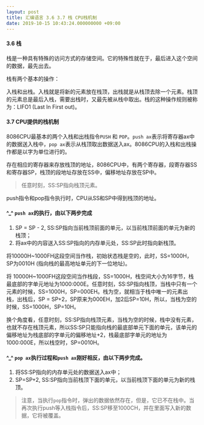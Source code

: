 ```yaml
---
layout: post
title: 汇编语言 3.6 3.7 栈 CPU栈机制
date: 2019-10-15 10:43:24.000000000 +09:00
---
```

#### 3.6 栈
栈是一种具有特殊的访问方式的存储空间。它的特殊性就在于，最后进入这个空间的数据，最先出去。

栈有两个基本的操作：

入栈和出栈。入栈就是将新的元素放在栈顶，出栈就是从栈顶去除一个元素。栈顶的元素总是最后入栈，需要出栈时，又最先被从栈中取出。栈的这种操作规则被称为：LIFO1 (Last In First out)。

#### 3.7 CPU提供的栈机制
8086CPU最基本的两个入栈和出栈指令```PUSH``` 和 ```POP```。```push ax```表示将寄存器ax中的数据送入栈中，```pop ax```表示从栈顶取出数据送入ax。8086CPU的入栈和出栈操作都是以字为单位进行的。

存在相应的寄存器来存放栈顶的地址，8086CPU中，有两个寄存器，段寄存器SS和寄存器SP，栈顶的段地址存放在SS中，偏移地址存放在SP中。

> 任意时刻，SS:SP指向栈顶元素。

push指令和pop指令执行时，CPU从SS和SP中得到栈顶的地址。

#### ^_^ ```push ax```的执行，由以下两步完成

1. SP = SP - 2, SS:SP指向当前栈顶前面的单元，以当前栈顶前面的单元为新的栈顶；
2. 将ax中的内容送入SS:SP指向的内存单元处，SS:SP此时指向新栈顶。

将10000H~1000FH这段空间当作栈，初始状态栈是空的，此时，SS=1000H，SP为0010H (指向栈的最高地址单元的下一位地址)。

将 10000H~1000FH这段空间当作栈段，SS=1000H，栈空间大小为16字节，栈最底部的字单元地址为1000:000E。任意时刻，SS:SP指向栈顶，当栈中只有一个元素的时候，SS=1000H，SP=000EH。栈为空，就相当于栈中唯一的元素出栈，出栈后，SP = SP+2，SP原来为000EH，加2后SP=10H，所以，当栈为空的时候，SS=1000H，SP=10H。

换个角度看，任意时刻，SS:SP指向栈顶元素，当栈为空的时候，栈中没有元素，也就不存在栈顶元素，所以SS:SP只能指向栈的最底部单元下面的单元，该单元的偏移地址为栈底部的字单元的偏移地址+2，栈最底部字单元的地址为1000:000E，所以栈空时，SP=0010H。

#### ^_^ ```pop ax```执行过程和```push ax```刚好相反，由以下两步完成。

1. 将SS:SP指向的内存单元处的数据送入ax中；
2. SP=SP+2, SS:SP指向当前栈顶下面的单元，以当前栈顶下面的单元为新的栈顶。

> 注意，当执行```pop```指令时，弹出的数据依然存在，但是，它已不在栈中。当再次执行push等入栈指令后，SS:SP移至1000CH，并在里面写入新的数据，它将被覆盖。


